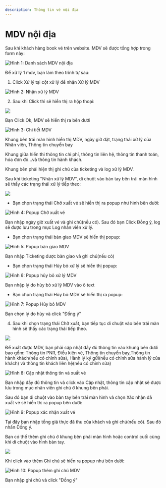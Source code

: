 ```yaml
---
description: Thông tin vé nội địa
---
```


# MDV nội địa

Sau khi khách hàng book vé trên website. MDV sẽ được tổng hợp trong form này:

![H&#xEC;nh 1: Danh s&#xE1;ch MDV n&#x1ED9;i &#x111;&#x1ECB;a](../.gitbook/assets/image%20%282%29.png)

Để xử lý 1 mdv, bạn làm theo trình tự sau:

1. Click Xử lý tại cột xử lý để nhận Xử lý MDV

![H&#xEC;nh 2: Nh&#x1EAD;n x&#x1EED; l&#xFD; MDV](../.gitbook/assets/image%20%2828%29.png)

2. Sau khi Click thì sẽ hiển thị ra hộp thoại:

![](../.gitbook/assets/image%20%2854%29.png)

Bạn Click Ok, MDV sẽ hiển thị ra bên dưới

![H&#xEC;nh 3: Chi ti&#x1EBF;t MDV](../.gitbook/assets/image%20%2844%29.png)

Khung bên trái màn hình hiển thị MDV, ngày giờ đặt, trạng thái xử lý của Nhân viên, Thông tin chuyến bay

Khung giữa hiển thi thông tin chi phí, thông tin liên hệ, thông tin thanh toán, hóa đơn đỏ...và thông tin hành khách.

Khung bên phải hiện thị ghi chú của ticketing và log xử lý MDV.

Sau khi ticketing "Nhận xử lý MDV", di chuột vào bàn tay bên trái màn hình sẽ thấy các trạng thái xử lý tiếp theo:  


![](../.gitbook/assets/image%20%2850%29.png)

* Bạn chọn trạng thái Chờ xuất vé sẽ hiển thị ra popup như hình bên dưới:

![H&#xEC;nh 4: Popup Ch&#x1EDD; xu&#x1EA5;t v&#xE9;](../.gitbook/assets/image%20%2811%29.png)

Bạn nhập ngày giờ xuất vé và ghi chú\(nếu có\). Sau đó bạn Click Đồng ý, log sẽ được lưu trong mục Log nhân viên xử lý.

* Bạn chọn trạng thái bàn giao MDV sẽ hiển thị popup:

![H&#xEC;nh 5: Popup b&#xE0;n giao MDV](../.gitbook/assets/image%20%2813%29.png)

Bạn nhập Ticketing được bàn giao và ghi chú\(nếu có\)

* Bạn chọn trạng thái Hủy bỏ xử lý sẽ hiển thị popup:

![H&#xEC;nh 6: Popup h&#x1EE7;y b&#x1ECF; x&#x1EED; l&#xFD; MDV](../.gitbook/assets/image%20%2834%29.png)

Bạn nhập lý do hủy bỏ xử lý MDV vào ô text

* Bạn chọn trạng thái Hủy bỏ MDV sẽ hiển thị ra popup:

  


![H&#xEC;nh 7: Popup H&#x1EE7;y b&#x1ECF; MDV](../.gitbook/assets/image%20%2839%29.png)

Bạn chọn lý do hủy và click "Đồng ý"  




4. Sau khi chọn trạng thái Chờ xuất, bạn tiếp tục di chuột vào bên trái màn hình sẽ thấy các trạng thái tiếp theo.

![](../.gitbook/assets/image%20%283%29.png)

Để xuất được MDV, bạn phải cập nhật đầy đủ thông tin vào khung bên dưới bao gồm: Thông tin PNR, Điều kiện vé, Thông tin chuyến bay,Thông tin hành khách\(nếu có chỉnh sửa\), Hành lý ký gửi\(nếu có chỉnh sửa hành lý của khách\) và thông tin khách liên hệ\(nếu có chỉnh sửa\)

![H&#xEC;nh 8: C&#x1EAD;p nh&#x1EAD;t th&#xF4;ng tin v&#xE0; xu&#x1EA5;t v&#xE9;](../.gitbook/assets/image%20%2833%29.png)

Bạn nhập đầy đủ thông tin và click vào Cập nhật, thông tin cập nhật sẽ được lưu trong mục nhân viên ghi chú ở khung bên phải.

Sau đó bạn di chuột vào bàn tay bên trái màn hình và chọn Xác nhận đã xuất vé sẽ hiển thị ra popup bên dưới: 

![H&#xEC;nh 9: Popup x&#xE1;c nh&#x1EAD;n xu&#x1EA5;t v&#xE9;](../.gitbook/assets/image%20%289%29.png)

Tại đây bạn nhập tổng giá thực đã thu của khách và ghi chú\(nếu có\). Sau đó nhấn Đồng ý.

Bạn có thể thêm ghi chú ở khung bên phải màn hình hoặc control cuối cùng khi di chuột vào hình bàn tay.

![](../.gitbook/assets/image%20%2814%29.png)

Khi click vào thêm Ghi chú sẽ hiển ra popup như bên dưới:

![H&#xEC;nh 10: Popup th&#xEA;m ghi ch&#xFA; MDV](../.gitbook/assets/image%20%286%29.png)

Bạn nhập ghi chú và click "Đồng ý"  


  


